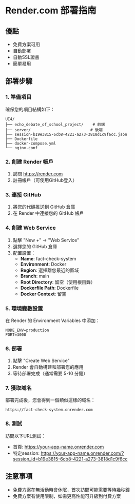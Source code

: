 # Render.com 部署指南

## 優點
- 免費方案可用
- 自動部署
- 自動SSL證書
- 簡單易用

## 部署步驟

### 1. 準備項目
確保您的項目結構如下：
```
UI4/
├── echo_debate_of_school_project/    # 前端
├── server/                          # 後端
├── session-b19e3815-6cb8-4221-a273-3818d1c9f6cc.json
├── Dockerfile
├── docker-compose.yml
└── nginx.conf
```

### 2. 創建 Render 帳戶
1. 訪問 https://render.com
2. 註冊帳戶（可使用GitHub登入）

### 3. 連接 GitHub
1. 將您的代碼推送到 GitHub 倉庫
2. 在 Render 中連接您的 GitHub 帳戶

### 4. 創建 Web Service
1. 點擊 "New +" → "Web Service"
2. 選擇您的 GitHub 倉庫
3. 配置設置：
   - **Name**: fact-check-system
   - **Environment**: Docker
   - **Region**: 選擇離您最近的區域
   - **Branch**: main
   - **Root Directory**: 留空（使用根目錄）
   - **Dockerfile Path**: Dockerfile
   - **Docker Context**: 留空

### 5. 環境變數設置
在 Render 的 Environment Variables 中添加：
```
NODE_ENV=production
PORT=3000
```

### 6. 部署
1. 點擊 "Create Web Service"
2. Render 會自動構建和部署您的應用
3. 等待部署完成（通常需要 5-10 分鐘）

### 7. 獲取域名
部署完成後，您會得到一個類似這樣的域名：
```
https://fact-check-system.onrender.com
```

### 8. 測試
訪問以下URL測試：
- 首頁: https://your-app-name.onrender.com
- 特定session: https://your-app-name.onrender.com/?session_id=b19e3815-6cb8-4221-a273-3818d1c9f6cc

## 注意事項
- 免費方案在無活動時會休眠，首次訪問可能需要等待幾秒鐘
- 免費方案有使用限制，如需更高性能可升級到付費方案

